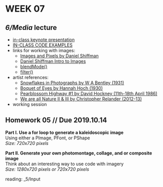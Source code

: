 # WEEK 07 

## _6/Media_ lecture
- [in-class keynote presentation](https://github.com/johnbcarpenter/USC_IML288/blob/master/PDF/20181001_MEDIA.pdf)  
- [IN-CLASS CODE EXAMPLES](https://github.com/johnbcarpenter/USC_IML288/tree/master/CODE/WEEK07)
- links for working with images:
  - [Images and Pixels by Daniel Shiffman](https://processing.org/tutorials/pixels/)
  - [Daniel Shiffman Intro to Images](https://www.youtube.com/watch?v=-f0WEitGmiw&vl=en)
  - [blendMode()](https://processing.org/reference/blendMode_.html)
  - [filter()](https://processing.org/reference/filter_.html)
- artist references:
  - [Snowflakes in Photographs by W A Bentley (1931)](https://books.google.com/books?id=4O25SZtrMfkC)  
  - [Boquet of Eyes by Hannah Hoch (1930)](https://theartstack.com/artist/hannah-hoch/bouquet-eyes-1930)  
  - [Pearblossom Highway #1 by David Hockney (11th-18th April 1986)](http://www.davidhockney.co/works/photos/photographic-collages)  
  - [We are all Nature II & III by Christopher Relander (2012-13)](https://www.christofferrelander.com/projects/we-are-nature-3/)  
- working session  

## Homework 05 // Due 2019.10.14
**Part I. Use a for loop to generate a kaleidoscopic image**  
Using either a PImage, PFont, or PShape  
_Size: 720x720 pixels_  

**Part II. Generate your own photomontage, collage, and or composite image**  
Think about an interesting way to use code with imagery  
_Size: 1280x720 pixels or 720x720 pixels_   

reading: _5/Input 
